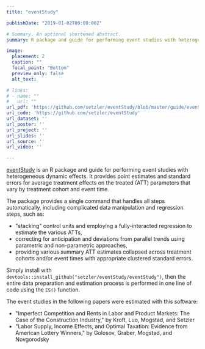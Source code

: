 ```yaml
---
title: "eventStudy"

publishDate: "2019-01-02T00:00:00Z"

# Summary. An optional shortened abstract.
summary: R package and guide for performing event studies with heterogeneous dynamic effects. 

image:
  placement: 2
  caption: ""
  focal_point: "Bottom"
  preview_only: false
  alt_text: 

# links:
# - name: ""
#   url: ""
url_pdf: 'https://github.com/setzler/eventStudy/blob/master/guide/event_study_guide.pdf'
url_code: 'https://github.com/setzler/eventStudy'
url_dataset: ''
url_poster: ''
url_project: ''
url_slides: ''
url_source: ''
url_video: ''

---
```


[eventStudy](https://github.com/setzler/eventStudy)  is an R package and guide for performing event studies with heterogeneous dynamic effects. It provides point estimates and standard errors for average treatment effects on the treated (ATT) parameters that vary by treatment cohort and event time.

The package provides a single command that handles all steps automatically, including complicated data manipulation and regression steps, such as:
- "stacking" control units and employing a fully-interacted regression to estimate the various ATTs,
- correcting for anticipation and deviations from parallel trends using parametric and non-parametric approaches,
- providing various summary ATT estimates collapsed across treatment cohorts and/or event times with appropriate clustered standard errors.

Simply install with `devtools::install_github("setzler/eventStudy/eventStudy")`, then the entire data preparation and estimation process is performed in one line of code using the `ES()` function.

The event studies in the following papers were estimated with this software:
- "Imperfect Competition and Rents in Labor and Product Markets: The Case of the Construction Industry," by Kroft, Luo, Mogstad, and Setzler
- "Labor Supply, Income Effects, and Optimal Taxation: Evidence from American Lottery Winners," by Golosov, Graber, Mogstad, and Novgorodsky
